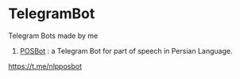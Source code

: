 # TelegramBot
Telegram Bots made by me

1. <a href="https://t.me/nlpposbot">POSBot</a> : a Telegram Bot for part of speech in Persian Language.

<a href="https://t.me/nlpposbot">https://t.me/nlpposbot</a>
 
 
